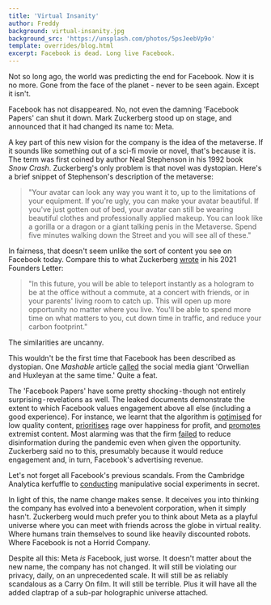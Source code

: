 ```yaml
---
title: 'Virtual Insanity'
author: Freddy
background: virtual-insanity.jpg
background_src: 'https://unsplash.com/photos/5psJeebVp9o'
template: overrides/blog.html
excerpt: Facebook is dead. Long live Facebook.
---
```


Not so long ago, the world was predicting the end for Facebook. Now it is no more. Gone from the face of the planet - never to be seen again. Except it isn't.

Facebook has not disappeared. No, not even the damning 'Facebook Papers' can shut it down. Mark Zuckerberg stood up on stage, and announced that it had changed its name to: Meta.

A key part of this new vision for the company is the idea of the metaverse. If it sounds like something out of a sci-fi movie or novel, that's because it is. The term was first coined by author Neal Stephenson in his 1992 book *Snow Crash*. Zuckerberg's only problem is that novel was dystopian. Here's a brief snippet of Stephenson's description of the metaverse:

> "Your avatar can look any way you want it to, up to the limitations of your equipment. If you're ugly, you can make your avatar beautiful. If you've just gotten out of bed, your avatar can still be wearing beautiful clothes and professionally applied makeup. You can look like a gorilla or a dragon or a giant talking penis in the Metaverse. Spend five minutes walking down the Street and you will see all of these."

In fairness, that doesn't seem unlike the sort of content you see on Facebook today. Compare this to what Zuckerberg [wrote](https://about.fb.com/news/2021/10/founders-letter/) in his 2021 Founders Letter:

> "In this future, you will be able to teleport instantly as a hologram to be at the office without a commute, at a concert with friends, or in your parents' living room to catch up. This will open up more opportunity no matter where you live. You'll be able to spend more time on what matters to you, cut down time in traffic, and reduce your carbon footprint."

The similarities are uncanny.

This wouldn't be the first time that Facebook has been described as dystopian. One *Mashable* article [called](https://mashable.com/article/facebook-dystopia) the social media giant 'Orwellian and Huxleyan at the same time.' Quite a feat.

The 'Facebook Papers' have some pretty shocking - though not entirely surprising - revelations as well. The leaked documents demonstrate the extent to which Facebook values engagement above all else (including a good experience). For instance, we learnt that the algorithm is [optimised](https://www.wired.com/story/facebook-transparency-biggest-sites-pages-links/) for low quality content, [prioritises](https://www.washingtonpost.com/technology/2021/10/26/facebook-angry-emoji-algorithm/) rage over happiness for profit, and [promotes](https://www.theatlantic.com/ideas/archive/2021/10/facebook-papers-democracy-election-zuckerberg/620478/) extremist content. Most alarming was that the firm [failed](https://apnews.com/article/the-facebook-papers-covid-vaccine-misinformation-c8bbc569be7cc2ca583dadb4236a0613) to reduce disinformation during the pandemic even when given the opportunity. Zuckerberg said no to this, presumably because it would reduce engagement and, in turn, Facebook's advertising revenue.

Let's not forget all Facebook's previous scandals. From the Cambridge Analytica kerfuffle to [conducting](https://www.theregister.com/2014/06/29/researchers_mess_with_facebook_users_emotions/) manipulative social experiments in secret.

In light of this, the name change makes sense. It deceives you into thinking the company has evolved into a benevolent corporation, when it simply hasn't. Zuckerberg would much prefer you to think about Meta as a playful universe where you can meet with friends across the globe in virtual reality. Where humans train themselves to sound like heavily discounted robots. Where Facebook is not a Horrid Company.

Despite all this: Meta *is* Facebook, just worse. It doesn't matter about the new name, the company has not changed. It will still be violating our privacy, daily, on an unprecedented scale. It will still be as reliably scandalous as a Carry On film. It will still be terrible. Plus it will have all the added claptrap of a sub-par holographic universe attached.
